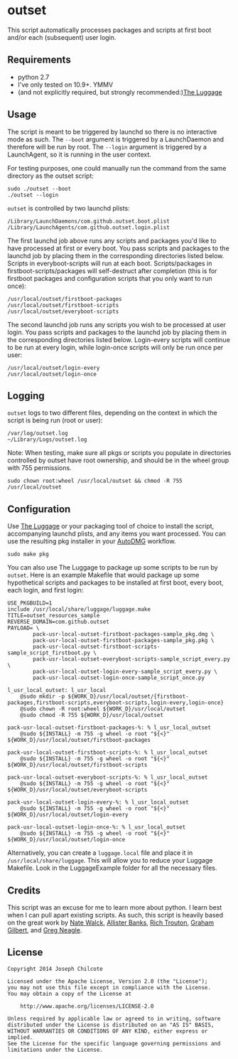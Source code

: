 outset
======

This script automatically processes packages and scripts at first boot and/or each (subsequent) user login. 

Requirements
------------
+ python 2.7  
+ I've only tested on 10.9+. YMMV
+ (and not explicitly required, but strongly recommended:)[The Luggage](https://github.com/unixorn/luggage)

Usage
-----

The script is meant to be triggered by launchd so there is no interactive mode as such. The `--boot` argument is triggered by a LaunchDaemon and therefore will be run by root. The `--login` argument is triggered by a LaunchAgent, so it is running in the user context.  

For testing purposes, one could manually run the command from the same directory as the outset script:

	sudo ./outset --boot
	./outset --login

`outset` is controlled by two launchd plists:

	/Library/LaunchDaemons/com.github.outset.boot.plist
	/Library/LaunchAgents/com.github.outset.login.plist

The first launchd job above runs any scripts and packages you'd like to have processed at first or every boot. You pass scripts and packages to the launchd job by placing them in the corresponding directories listed below. Scripts in everyboot-scripts will run at each boot. Scripts/packages in firstboot-scripts/packages will self-destruct after completion (this is for firstboot packages and configuration scripts that you only want to run once):

	/usr/local/outset/firstboot-packages
	/usr/local/outset/firstboot-scripts
	/usr/local/outset/everyboot-scripts

The second launchd job runs any scripts you wish to be processed at user login. You pass scripts and packages to the launchd job by placing them in the corresponding directories listed below. Login-every scripts will continue to be run at every login, while login-once scripts will only be run once per user:

	/usr/local/outset/login-every
	/usr/local/outset/login-once

Logging
-------
`outset` logs to two different files, depending on the context in which the script is being run (root or user):

	/var/log/outset.log
	~/Library/Logs/outset.log

Note: When testing, make sure all pkgs or scripts you populate in directories controlled by outset have root ownership, and should be in the wheel group with 755 permissions.

	sudo chown root:wheel /usr/local/outset && chmod -R 755 /usr/local/outset

Configuration
-------------
Use [The Luggage](https://github.com/unixorn/luggage) or your packaging tool of choice to install the script, accompanying launchd plists, and any items you want processed. You can use the resulting pkg installer in your [AutoDMG](https://github.com/MagerValp/AutoDMG) workflow.

	sudo make pkg

You can also use The Luggage to package up some scripts to be run by `outset`. Here is an example Makefile that would package up some hypothetical scripts and packages to be installed at first boot, every boot, each login, and first login:

	USE_PKGBUILD=1
	include /usr/local/share/luggage/luggage.make
	TITLE=outset_resources_sample
	REVERSE_DOMAIN=com.github.outset
	PAYLOAD= \
			pack-usr-local-outset-firstboot-packages-sample_pkg.dmg \
			pack-usr-local-outset-firstboot-packages-sample_pkg.pkg \
			pack-usr-local-outset-firstboot-scripts-sample_script_firstboot.py \
			pack-usr-local-outset-everyboot-scripts-sample_script_every.py \
			pack-usr-local-outset-login-every-sample_script_every.py \
			pack-usr-local-outset-login-once-sample_script_once.py

	l_usr_local_outset: l_usr_local
		@sudo mkdir -p ${WORK_D}/usr/local/outset/{firstboot-packages,firstboot-scripts,everyboot-scripts,login-every,login-once}
		@sudo chown -R root:wheel ${WORK_D}/usr/local/outset
		@sudo chmod -R 755 ${WORK_D}/usr/local/outset

	pack-usr-local-outset-firstboot-packages-%: % l_usr_local_outset
		@sudo ${INSTALL} -m 755 -g wheel -o root "${<}" ${WORK_D}/usr/local/outset/firstboot-packages

	pack-usr-local-outset-firstboot-scripts-%: % l_usr_local_outset
		@sudo ${INSTALL} -m 755 -g wheel -o root "${<}" ${WORK_D}/usr/local/outset/firstboot-scripts

	pack-usr-local-outset-everyboot-scripts-%: % l_usr_local_outset
		@sudo ${INSTALL} -m 755 -g wheel -o root "${<}" ${WORK_D}/usr/local/outset/everyboot-scripts

	pack-usr-local-outset-login-every-%: % l_usr_local_outset
		@sudo ${INSTALL} -m 755 -g wheel -o root "${<}" ${WORK_D}/usr/local/outset/login-every

	pack-usr-local-outset-login-once-%: % l_usr_local_outset
		@sudo ${INSTALL} -m 755 -g wheel -o root "${<}" ${WORK_D}/usr/local/outset/login-once

Alternatively, you can create a `luggage.local` file and place it in `/usr/local/share/luggage`. This will allow you to reduce your Luggage Makefile. Look in the LuggageExample folder for all the necessary files.

Credits
-------
This script was an excuse for me to learn more about python. I learn best when I can pull apart existing scripts. As such, this script is heavily based on the great work by [Nate Walck](https://github.com/natewalck/Scripts/blob/master/scriptRunner.py), [Allister Banks](https://gist.github.com/arubdesu/8271ba29ac5aff8f982c), [Rich Trouton](https://github.com/rtrouton/First-Boot-Package-Install), [Graham Gilbert](https://github.com/grahamgilbert/first-boot-pkg/blob/master/Resources/first-boot), and [Greg Neagle](https://github.com/munki/munki/blob/master/code/client/managedsoftwareupdate#L87).

License
-------

	Copyright 2014 Joseph Chilcote
	
	Licensed under the Apache License, Version 2.0 (the "License");
	you may not use this file except in compliance with the License.
	You may obtain a copy of the License at
	
		http://www.apache.org/licenses/LICENSE-2.0
	
	Unless required by applicable law or agreed to in writing, software
	distributed under the License is distributed on an "AS IS" BASIS,
	WITHOUT WARRANTIES OR CONDITIONS OF ANY KIND, either express or implied.
	See the License for the specific language governing permissions and
	limitations under the License.

